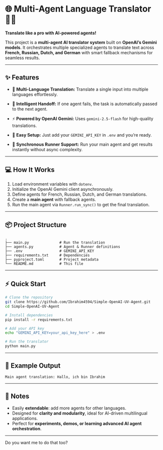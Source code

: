 # 🌐 Multi-Agent Language Translator 🤖💬

**Translate like a pro with AI-powered agents!**

This project is a **multi-agent AI translator system** built on **OpenAI’s Gemini models**. It orchestrates multiple specialized agents to translate text across **French, Russian, Dutch, and German** with smart fallback mechanisms for seamless results.

---

## ✨ Features

* 📝 **Multi-Language Translation:**
  Translate a single input into multiple languages effortlessly.

* 🔄 **Intelligent Handoff:**
  If one agent fails, the task is automatically passed to the next agent.

* ⚡ **Powered by OpenAI Gemini:**
  Uses `gemini-2.5-flash` for high-quality translations.

* 🔧 **Easy Setup:**
  Just add your `GEMINI_API_KEY` in `.env` and you’re ready.

* 🏃 **Synchronous Runner Support:**
  Run your main agent and get results instantly without async complexity.

---

## 💻 How It Works

1. Load environment variables with `dotenv`.
2. Initialize the OpenAI Gemini client asynchronously.
3. Define agents for French, Russian, Dutch, and German translations.
4. Create a **main agent** with fallback agents.
5. Run the main agent via `Runner.run_sync()` to get the final translation.

---

## 📦 Project Structure

```
.
├── main.py              # Run the translation
├── agents.py            # Agent & Runner definitions
├── .env                 # GEMINI_API_KEY
├── requirements.txt     # Dependencies
├── pyproject.toml       # Project metadata
└── README.md            # This file
```

---

## ⚡ Quick Start

```bash
# Clone the repository
git clone https://github.com/Ibrahim4594/Simple-OpenAI-UV-Agent.git
cd Simple-OpenAI-UV-Agent

# Install dependencies
pip install -r requirements.txt

# Add your API key
echo "GEMINI_API_KEY=your_api_key_here" > .env

# Run the translator
python main.py
```

---

## 🌟 Example Output

```text
Main agent translation: Hallo, ich bin Ibrahim
```

---

## 📌 Notes

* Easily **extendable**: add more agents for other languages.
* Designed for **clarity and modularity**, ideal for AI-driven multilingual applications.
* Perfect for **experiments, demos, or learning advanced AI agent orchestration**.

---

Do you want me to do that too?

